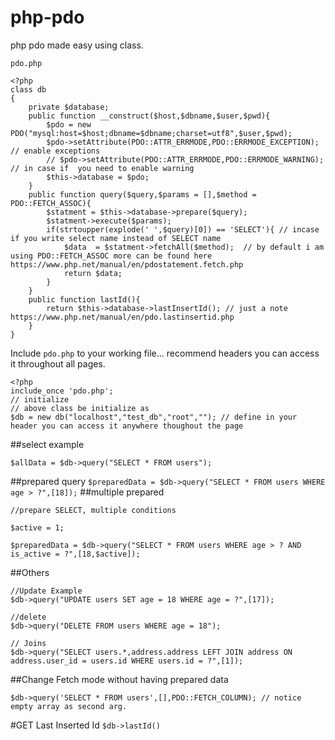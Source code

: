 # php-pdo
php pdo made easy using class.


`pdo.php`

```
<?php 
class db
{
    private $database;
    public function __construct($host,$dbname,$user,$pwd){
        $pdo = new PDO("mysql:host=$host;dbname=$dbname;charset=utf8",$user,$pwd);
        $pdo->setAttribute(PDO::ATTR_ERRMODE,PDO::ERRMODE_EXCEPTION); // enable exceptions
        // $pdo->setAttribute(PDO::ATTR_ERRMODE,PDO::ERRMODE_WARNING); // in case if  you need to enable warning
        $this->database = $pdo;
    }
    public function query($query,$params = [],$method = PDO::FETCH_ASSOC){
        $statment = $this->database->prepare($query);
        $statment->execute($params);
        if(strtoupper(explode(' ',$query)[0]) == 'SELECT'){ // incase if you write select name instead of SELECT name
            $data  = $statment->fetchAll($method);  // by default i am using PDO::FETCH_ASSOC more can be found here https://www.php.net/manual/en/pdostatement.fetch.php
            return $data;
        }
    }
    public function lastId(){
        return $this->database->lastInsertId(); // just a note https://www.php.net/manual/en/pdo.lastinsertid.php
    }
}

```

Include `pdo.php` to your working file... recommend headers you can access it throughout all pages.
```
<?php 
include_once 'pdo.php';
// initialize
// above class be initialize as 
$db = new db("localhost","test_db","root",""); // define in your header you can access it anywhere thoughout the page

```
##select example

`$allData = $db->query("SELECT * FROM users");`

##prepared query
`$preparedData = $db->query("SELECT * FROM users WHERE age > ?",[18]);`
##multiple prepared
```
//prepare SELECT, multiple conditions

$active = 1;

$preparedData = $db->query("SELECT * FROM users WHERE age > ? AND is_active = ?",[18,$active]);
```

##Others
```
//Update Example
$db->query("UPDATE users SET age = 18 WHERE age = ?",[17]);

//delete
$db->query("DELETE FROM users WHERE age = 18");

// Joins
$db->query("SELECT users.*,address.address LEFT JOIN address ON address.user_id = users.id WHERE users.id = ?",[1]);
```
##Change Fetch mode without having prepared data
```
$db->query('SELECT * FROM users',[],PDO::FETCH_COLUMN); // notice empty array as second arg.
```
#GET Last Inserted Id
`$db->lastId()`
